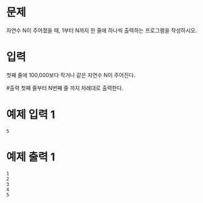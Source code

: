 # 문제

자연수 N이 주어졌을 때, 1부터 N까지 한 줄에 하나씩 출력하는 프로그램을 작성하시오.

# 입력

첫째 줄에 100,000보다 작거나 같은 자연수 N이 주어진다.

#출력
첫째 줄부터 N번째 줄 까지 차례대로 출력한다.

# 예제 입력 1

```
5
```

# 예제 출력 1

```
1
2
3
4
5
```
